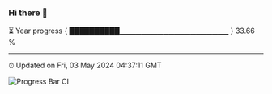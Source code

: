 ### Hi there 👋

⏳ Year progress { ██████████▁▁▁▁▁▁▁▁▁▁▁▁▁▁▁▁▁▁▁▁ } 33.66 %

---

⏰ Updated on Fri, 03 May 2024 04:37:11 GMT

![Progress Bar CI](https://github.com/IshwaranRudhara/GIT-ACTION/workflows/Progress%20Bar%20CI/badge.svg)
